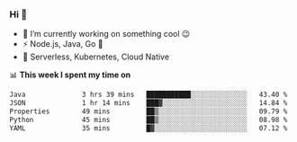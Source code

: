 ### Hi 👋

<!--
**nodejh/nodejh** is a ✨ _special_ ✨ repository because its `README.md` (this file) appears on your GitHub profile.

Here are some ideas to get you started:

- 🔭 I’m currently working on ...
- 🌱 I’m currently learning ...
- 👯 I’m looking to collaborate on ...
- 🤔 I’m looking for help with ...
- 💬 Ask me about ...
- 📫 How to reach me: ...
- 😄 Pronouns: ...
- ⚡ Fun fact: ...
-->

- 🔭 I’m currently working on something cool :wink:
- ⚡ Node.js, Java, Go :thought_balloon:
- 🤖 Serverless, Kubernetes, Cloud Native

📊 **This week I spent my time on**

<!--START_SECTION:waka-->

```txt
Java              3 hrs 39 mins   ███████████░░░░░░░░░░░░░░   43.40 %
JSON              1 hr 14 mins    ███▓░░░░░░░░░░░░░░░░░░░░░   14.84 %
Properties        49 mins         ██▒░░░░░░░░░░░░░░░░░░░░░░   09.79 %
Python            45 mins         ██▒░░░░░░░░░░░░░░░░░░░░░░   08.98 %
YAML              35 mins         █▓░░░░░░░░░░░░░░░░░░░░░░░   07.12 %
```

<!--END_SECTION:waka-->


<!--
:traffic_light: **Visitors**

![visitors](https://visitor-badge.glitch.me/badge?page_id=nodejh.nodejh)
-->
